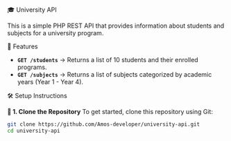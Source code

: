 🎓 University API

This is a simple PHP REST API that provides information about students and subjects for a university program.

🚀 Features

- **`GET /students`** → Returns a list of 10 students and their enrolled programs.
- **`GET /subjects`** → Returns a list of subjects categorized by academic years (Year 1 - Year 4).



🛠️ Setup Instructions

**🔹 1. Clone the Repository**
To get started, clone this repository using Git:

```sh
git clone https://github.com/Amos-developer/university-api.git
cd university-api
